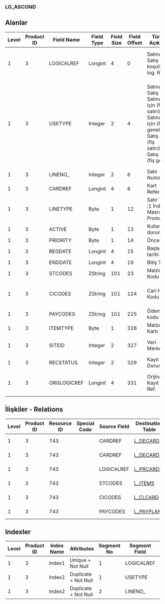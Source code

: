 ### LG_ASCOND

## Alanlar

**Level**|**Product ID**|**Field Name**|**Field Type**|**Field Size**|**Field Offset**|**Türkçe Açıklama**|**Expression**
-----|-----|-----|-----|-----|-----|-----|-----
1|3|LOGICALREF|Longint|4|0|Satınalma / Satış koşulları log. Ref.|Purchase / Sales Condition Logical Reference
1|3|USETYPE|Integer|2|4|Satınalma / Satış ;1  Satınalma için (fiş satırı);2   Satınalma için (fiş geneli);3  Satış için (fiş satırı);4  Satış için  (fiş geneli)|Purchase / Sales ;1  For Purchase (Voucher Line);2   For Purchase (Voucher General);3  For Sales (Voucher Line);4  For Sales  (Voucher Line)
1|3|LINENO_|Integer|2|6|Satır Numarası|Line Number
1|3|CARDREF|Longint|4|8|Kart Referansı|Card Reference
1|3|LINETYPE|Byte|1|12|Satır Tipi ;1 İndirim;2 Masraf;3 Promosyon|Line Type ;1 Discount;2 Surcharge;3 Promotion
1|3|ACTIVE|Byte|1|13|Kullanım durumu|Usage Status
1|3|PRIORITY|Byte|1|14|Öncelik|Priority
1|3|BEGDATE|Longint|4|15|Başlangıç tarihi|Start Date
1|3|ENDDATE|Longint|4|19|Bitiş Tarihi|End Date
1|3|STCODES|ZString|101|23|Malzeme Kodu|Item Code
1|3|CICODES|ZString|101|124|Cari Hesap Kodu|Account Receivable / Payable Code
1|3|PAYCODES|ZString|101|225|Ödeme kodu|Payment Code
1|3|ITEMTYPE|Byte|1|326|Malzeme Kartı Türü|Item Card Type
1|3|SITEID|Integer|2|327|Veri Merkezi|Data Processing Site
1|3|RECSTATUS|Integer|2|329|Kayıt Durumu|Record Status
1|3|ORGLOGICREF|Longint|4|331|Orijinal Kayıt Log. Ref.|Original Record Logical Reference

## İlişkiler - Relations
**Level**|**Product ID**|**Resource ID**|**Special Code**|**Source Field**|**Destination Table**|**Destination Field**|**Relation Type**|**Extra Condition**
-----|-----|-----|-----|-----|-----|-----|-----|-----
1|3|743||CARDREF|[L_DECARDS](../LG_DECARDS "L_DECARDS")|LOGICALREF|one-to-one|LINETYPE = 1
1|3|743||CARDREF|[L_DECARDS](../LG_DECARDS "L_DECARDS")|LOGICALREF|one-to-one|LINETYPE = 2
1|3|743||LOGICALREF|[L_PRCARDS](../LG_PRCARDS "L_PRCARDS")|LOGICALREF|one-to-one|LINETYPE = 3
1|3|743||STCODES|[L_ITEMS](../LG_ITEMS "L_ITEMS")|CODE|one-to-one|
1|3|743||CICODES|[L_CLCARD](../LG_CLCARD "L_CLCARD")|CODE|one-to-one|
1|3|743||PAYCODES|[L_PAYPLANS](../LG_PAYPLANS "L_PAYPLANS")|CODE|one-to-one|

## Indexler
**Level**|**Product ID**|**Index Name**|**Attributes**|**Segment No**|**Segment Field**|**Sense**
-----|-----|-----|-----|-----|-----|-----
1|3|Index1|Unique + Not Null|1|LOGICALREF|Ascending
1|3|Index2|Duplicate + Not Null|1|USETYPE|Ascending
1|3|Index2|Duplicate + Not Null|2|LINENO_|Ascending
